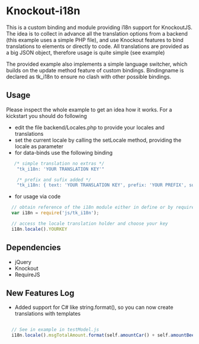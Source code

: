 Knockout-i18n
=======================

This is a custom binding and module providing i18n support for KnockoutJS.
The idea is to collect in advance all the translation options from a backend (this example uses a simple PHP file), and
use Knockout features to bind translations to elements or directly to code.
All translations are provided as a big JSON object, therefore usage is quite simple (see example)

The provided example also implements a simple language switcher, which builds on the update method feature of custom bindings.
Bindingname is declared as tk_i18n to ensure no clash with other possible bindings.

Usage
-----

Please inspect the whole example to get an idea how it works.
For a kickstart you should do following

- edit the file backend/Locales.php to provide your locales and translations
- set the current locale by calling the setLocale method, providing the locale as parameter
- for data-binds use the following binding
```javascript
   /* simple translation no extras */
	"tk_i18n: 'YOUR TRANSLATION KEY'"

	/* prefix and sufix added */
	"tk_i18n: { text: 'YOUR TRANSLATION KEY', prefix: 'YOUR PREFIX', sufix: 'YOUR SUFIX' }"
```
- for usage via code
```javascript
  // obtain reference of the i18n module either in define or by require
  var i18n = require('js/tk_i18n');

  // access the locale translation holder and choose your key
  i18n.locale().YOURKEY
```
Dependencies
------------

- jQuery
- Knockout
- RequireJS


New Features Log
----------------

- Added support for C# like string.format(), so you can now create translations with templates
```javascript

  // See in example in testModel.js
  i18n.locale().msgTotalAmount.format(self.amountCar() + self.amountBeer());
```
